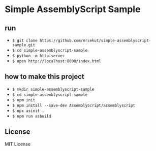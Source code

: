 # Simple AssemblyScript Sample

## run

- `$ git clone https://github.com/mrsekut/simple-assemblyscript-sample.git`
- `$ cd simple-assemblyscript-sample`
- `$ python -m http.server`
- `$ open http://localhost:8000/index.html`

## how to make this project

- `$ mkdir simple-assemblyscript-sample`
- `$ cd simple-assemblyscript-sample`
- `$ npm init`
- `$ npm install --save-dev AssemblyScript/assemblyscript`
- `$ npx asinit .`
- `$ npm run asbuild`

## License

MIT License
